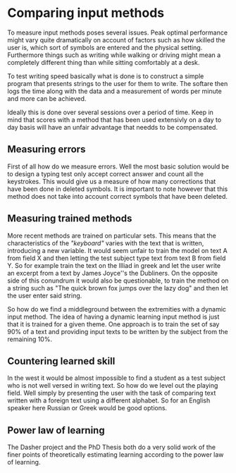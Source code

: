 # Comparing input methods 
To measure input methods poses several issues. Peak optimal performance might vary quite dramatically on account of factors such as how skilled the user is, which sort of symbols are entered and the physical setting. Furthermore things such as writing while walking or driving might mean a completely different thing than while sitting comfortably at a desk. 

To test writing speed basically what is done is to  construct a simple program that presents strings to the user  for them to write. The softare then logs the time along with the data and a measurement of words per minute and more can be achieved. 

Ideally this is done over several sessions over a period of time. Keep in mind that scores with a method that has been used extensivly on a day to day basis will have an unfair advantage that needds to be compensated. 

## Measuring errors
First of all how do we measure errors. Well the most basic solution would be to design a typing test only accept correct answer and count all the keystrokes. This would give us a measure of how many corrections that have been done in deleted symbols. It is important  to note however  that this method does not take into account correct symbols that have been deleted.

## Measuring trained methods
More recent methods are trained on particular sets. This means that the characteristics of the _"keyboard"_ varies with the text that is written, introducing a new variable. It would seem unfair to train the model on text A from field X and then letting the test subject type text  from text B from field Y.  So for example train the text on the Illiad in greek and let the user write an excerpt from a text by James Joyce''s the Dubliners. On the opposite side of this conundrum it would also be questionable, to train the method on a string such as "The quick brown fox jumps over the lazy dog" and then let the user enter said string.  

So how do we find a middleground between the extremities with a dynamic input method. The idea of having a dynamic learning input method is just that it is trained for a given theme. One approach is to train the set  of say 90% of a text and providing input texts to be written by the subject from the remaining 10%.  

## Countering learned skill
In the west it would be almost impossible to find a student as a test subject who is not well versed in writing text. So how do we level out the playing field. Well simply by presenting the user with the task of comparing text written with a foreign text using a different alphabet.  So for an English speaker here Russian or Greek would be good options.

## Power law of learning
The Dasher project and the PhD Thesis both do a very solid work of the finer points of theoretically estimating learning according to the power law of learning.
